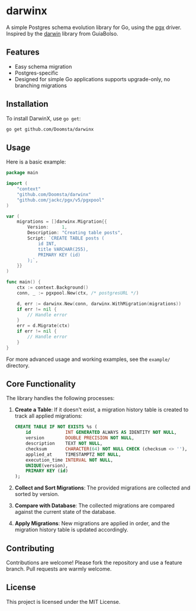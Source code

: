 # darwinx

A simple Postgres schema evolution library for Go, using the [pgx](https://github.com/jackc/pgx) driver. Inspired by
the [darwin](https://github.com/GuiaBolso/darwin) library from GuiaBolso.

## Features

- Easy schema migration 
- Postgres-specific
- Designed for simple Go applications
supports upgrade-only, no branching migrations

## Installation

To install DarwinX, use `go get`:

```bash
go get github.com/Doomsta/darwinx
```

## Usage

Here is a basic example:

```go
package main

import (
	"context"
	"github.com/Doomsta/darwinx"
	"github.com/jackc/pgx/v5/pgxpool"
)

var (
	migrations = []darwinx.Migration{{
		Version:     1,
		Description: "Creating table posts",
		Script: `CREATE TABLE posts (
            id INT,
            title VARCHAR(255),
            PRIMARY KEY (id)
        );`,
	}}
)

func main() {
	ctx := context.Background()
	conn, _ := pgxpool.New(ctx, /* postgresURL */)

	d, err := darwinx.New(conn, darwinx.WithMigration(migrations))
	if err != nil {
		// Handle error
	}
	err = d.Migrate(ctx)
	if err != nil {
		// Handle error
	}
}
```

For more advanced usage and working examples, see the `example/` directory.

## Core Functionality

The library handles the following processes:

1. **Create a Table**: If it doesn't exist, a migration history table is created to track all applied migrations:
   ```sql
   CREATE TABLE IF NOT EXISTS %s (
       id             INT GENERATED ALWAYS AS IDENTITY NOT NULL,
       version        DOUBLE PRECISION NOT NULL,
       description    TEXT NOT NULL,
       checksum       CHARACTER(64) NOT NULL CHECK (checksum <> ''),
       applied_at     TIMESTAMPTZ NOT NULL,
       execution_time INTERVAL NOT NULL,
       UNIQUE(version),
       PRIMARY KEY (id)
   );
   ```

2. **Collect and Sort Migrations**: The provided migrations are collected and sorted by version.

3. **Compare with Database**: The collected migrations are compared against the current state of the database.

4. **Apply Migrations**: New migrations are applied in order, and the migration history table is updated accordingly.

## Contributing

Contributions are welcome! Please fork the repository and use a feature branch. Pull requests are warmly welcome.

## License

This project is licensed under the MIT License.
